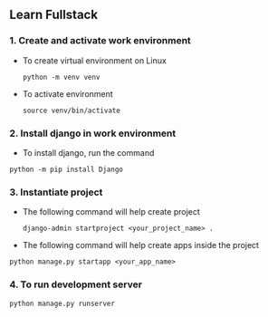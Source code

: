 ## Learn Fullstack
### 1. Create and activate work environment
- To create virtual environment on Linux
  ```
  python -m venv venv
  ```
- To activate environment
  ```
  source venv/bin/activate
  ```
### 2. Install django in work environment
- To install django, run the command
```
python -m pip install Django
```
### 3. Instantiate project
- The following command will help create project
  ```
  django-admin startproject <your_project_name> .
  ```
- The following command will help create apps inside the project
```
python manage.py startapp <your_app_name>
```
### 4. To run development server
```
python manage.py runserver
```